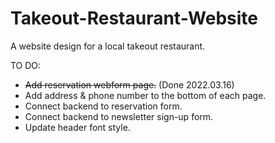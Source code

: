 # Takeout-Restaurant-Website
A website design for a local takeout restaurant.

TO DO:
- ~~Add reservation webform page.~~ (Done 2022.03.16)
- Add address & phone number to the bottom of each page.
- Connect backend to reservation form.
- Connect backend to newsletter sign-up form.
- Update header font style.


